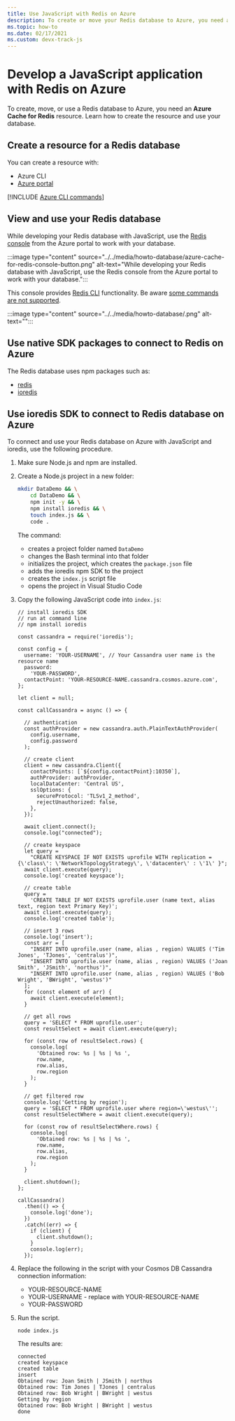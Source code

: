 ```yaml
---
title: Use JavaScript with Redis on Azure 
description: To create or move your Redis database to Azure, you need a Azure Cache for Redis resource. 
ms.topic: how-to
ms.date: 02/17/2021
ms.custom: devx-track-js
---
```


# Develop a JavaScript application with Redis on Azure


To create, move, or use a Redis database to Azure, you need an **Azure Cache for Redis** resource. Learn how to create the resource and use your database.

## Create a resource for a Redis database

You can create a resource with:

* Azure CLI
* [Azure portal](https://ms.portal.azure.com/#create/Microsoft.Cache)

[!INCLUDE [Azure CLI commands](../../includes/azure-cli-cache-for-redis-db.md)]

## View and use your Redis database

While developing your Redis database with JavaScript, use the [Redis console](/azure/azure-cache-for-redis/cache-configure#redis-console) from the Azure portal to work with your database.

:::image type="content" source="../../media/howto-database/azure-cache-for-redis-console-button.png" alt-text="While developing your Redis database with JavaScript, use the Redis console from the Azure portal to work with your database.":::

This console provides [Redis CLI](https://redis.io/topics/rediscli) functionality. Be aware [some commands are not supported](/azure/azure-cache-for-redis/cache-configure#redis-commands-not-supported-in-azure-cache-for-redis).

:::image type="content" source="../../media/howto-database/.png" alt-text="":::


## Use native SDK packages to connect to Redis on Azure

The Redis database uses npm packages such as:

* [redis](https://www.npmjs.com/package/redis)
* [ioredis](https://www.npmjs.com/package/ioredis)

## Use ioredis SDK to connect to Redis database on Azure

To connect and use your Redis database on Azure with JavaScript and ioredis, use the following procedure.

1. Make sure Node.js and npm are installed.
1. Create a Node.js project in a new folder:

    ```bash
    mkdir DataDemo && \
        cd DataDemo && \
        npm init -y && \
        npm install ioredis && \
        touch index.js && \
        code .
    ```

    The command:
    * creates a project folder named `DataDemo`
    * changes the Bash terminal into that folder
    * initializes the project, which creates the `package.json` file
    * adds the ioredis npm SDK to the project
    * creates the `index.js` script file
    * opens the project in Visual Studio Code

1. Copy the following JavaScript code into `index.js`:

    ```nodejs
    // install ioredis SDK
    // run at command line
    // npm install ioredis

    const cassandra = require('ioredis');
    
    const config = {
      username: 'YOUR-USERNAME', // Your Cassandra user name is the resource name 
      password:
        'YOUR-PASSWORD',
      contactPoint: 'YOUR-RESOURCE-NAME.cassandra.cosmos.azure.com',
    };
    
    let client = null;
    
    const callCassandra = async () => {

      // authentication 
      const authProvider = new cassandra.auth.PlainTextAuthProvider(
        config.username,
        config.password
      );
    
      // create client
      client = new cassandra.Client({
        contactPoints: [`${config.contactPoint}:10350`],
        authProvider: authProvider,
        localDataCenter: 'Central US',
        sslOptions: {
          secureProtocol: 'TLSv1_2_method',
          rejectUnauthorized: false,
        },
      });
    
      await client.connect();
      console.log("connected");
      
      // create keyspace
      let query =
        "CREATE KEYSPACE IF NOT EXISTS uprofile WITH replication = {\'class\': \'NetworkTopologyStrategy\', \'datacenter\' : \'1\' }";
      await client.execute(query);
      console.log('created keyspace');
    
      // create table
      query =
        'CREATE TABLE IF NOT EXISTS uprofile.user (name text, alias text, region text Primary Key)';
      await client.execute(query);
      console.log('created table');
    
      // insert 3 rows
      console.log('insert');
      const arr = [
        "INSERT INTO uprofile.user (name, alias , region) VALUES ('Tim Jones', 'TJones', 'centralus')",
        "INSERT INTO uprofile.user (name, alias , region) VALUES ('Joan Smith', 'JSmith', 'northus')",
        "INSERT INTO uprofile.user (name, alias , region) VALUES ('Bob Wright', 'BWright', 'westus')"
      ];
      for (const element of arr) {
        await client.execute(element);
      }
    
      // get all rows
      query = 'SELECT * FROM uprofile.user';
      const resultSelect = await client.execute(query);
    
      for (const row of resultSelect.rows) {
        console.log(
          'Obtained row: %s | %s | %s ',
          row.name,
          row.alias,
          row.region
        );
      }
    
      // get filtered row
      console.log('Getting by region');
      query = 'SELECT * FROM uprofile.user where region=\'westus\'';
      const resultSelectWhere = await client.execute(query);
    
      for (const row of resultSelectWhere.rows) {
        console.log(
          'Obtained row: %s | %s | %s ',
          row.name,
          row.alias,
          row.region
        );
      }
    
      client.shutdown();
    };
    
    callCassandra()
      .then(() => {
        console.log('done');
      })
      .catch((err) => {
        if (client) {
          client.shutdown();
        }
        console.log(err);
      });

    ```
 
1. Replace the following in the script with your Cosmos DB Cassandra connection information:

    * YOUR-RESOURCE-NAME
    * YOUR-USERNAME - replace with YOUR-RESOURCE-NAME
    * YOUR-PASSWORD

1. Run the script.

    ```bash
    node index.js
    ```

    The results are:

    ```console
    connected
    created keyspace
    created table
    insert
    Obtained row: Joan Smith | JSmith | northus 
    Obtained row: Tim Jones | TJones | centralus 
    Obtained row: Bob Wright | BWright | westus
    Getting by region
    Obtained row: Bob Wright | BWright | westus 
    done
    ```
